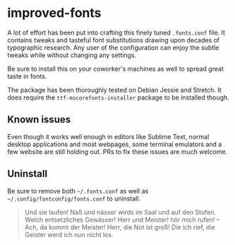 # improved-fonts
A lot of effort has been put into crafting this finely tuned `.fonts.conf` file. It contains tweaks and tasteful font substitutions drawing upon decades of typographic research. Any user of the configuration can enjoy the subtle tweaks while without changing any settings.

Be sure to install this on your coworker's machines as well to spread great taste in fonts.

The package has been thoroughly tested on Debian Jessie and Stretch. It does require the `ttf-mscorefonts-installer` package to be installed though.


## Known issues

Even though it works well enough in editors like Sublime Text, normal desktop applications and most webpages, some terminal emulators and a few website are still holding out. PRs to fix these issues are much welcome.


## Uninstall

Be sure to remove both `~/.fonts.conf` as well as `~/.config/fontconfig/fonts.conf` to uninstall.

> Und sie laufen! Naß und nässer
> wirds im Saal und auf den Stufen.
> Welch entsetzliches Gewässer!
> Herr und Meister! hör mich rufen! –
> Ach, da kommt der Meister!
> Herr, die Not ist groß!
> Die ich rief, die Geister
> werd ich nun nicht los.
